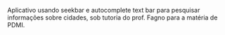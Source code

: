 Aplicativo usando seekbar e autocomplete text bar para pesquisar informações sobre cidades, sob tutoria do prof. Fagno para a matéria de PDMI.
